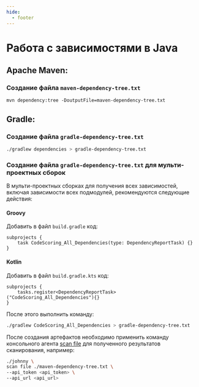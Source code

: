 ```yaml
---
hide:
  - footer
---
```


# Работа с зависимостями в Java

## Apache Maven:

### Создание файла `maven-dependency-tree.txt`

```
mvn dependency:tree -DoutputFile=maven-dependency-tree.txt
```

## Gradle:

### Создание файла `gradle-dependency-tree.txt`

``` bash
./gradlew dependencies > gradle-dependency-tree.txt
```

### Создание файла `gradle-dependency-tree.txt` для мульти-проектных сборок

В мульти-проектных сборках для получения всех зависимостей, включая зависимости всех подмодулей, рекомендуются следующие действия:

#### Groovy

Добавить в файл `build.gradle` код:

```
subprojects {
    task CodeScoring_All_Dependencies(type: DependencyReportTask) {}
}
```

#### Kotlin

Добавить в файл `build.gradle.kts` код:

```
subprojects {
    tasks.register<DependencyReportTask>("CodeScoring_All_Dependencies"){}
}
```

После этого выполнить команду:

``` bash
./gradlew CodeScoring_All_Dependencies > gradle-dependency-tree.txt
```

После создания артефактов необходимо применить команду консольного агента [scan file](/agent/scan-file) для полученного результатов сканирования, например:

``` bash
./johnny \
scan file ./maven-dependency-tree.txt \
--api_token <api_token> \
--api_url <api_url>
```